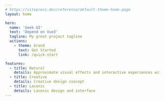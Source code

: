 ```yaml
---
# https://vitepress.dev/reference/default-theme-home-page
layout: home

hero:
  name: 'Geek UI'
  text: 'Depend on Vue3'
  tagline: My great project tagline
  actions:
    - theme: brand
      text: Get Started
      link: /quick-start

features:
  - title: Natural
    details: Approximate visual effects and interactive experiences with nature
  - title: Creative
    details: Creative design concept
  - title: Laconic
    details: Laconic design and interface
---
```

